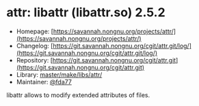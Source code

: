# attr: libattr (libattr.so) 2.5.2
  - Homepage: [https://savannah.nongnu.org/projects/attr/](https://savannah.nongnu.org/projects/attr/)
  - Changelog: [https://git.savannah.nongnu.org/cgit/attr.git/log/](https://git.savannah.nongnu.org/cgit/attr.git/log/)
  - Repository: [https://git.savannah.nongnu.org/cgit/attr.git](https://git.savannah.nongnu.org/cgit/attr.git)
  - Library: [master/make/libs/attr/](https://github.com/Freetz-NG/freetz-ng/tree/master/make/libs/attr/)
  - Maintainer: [@fda77](https://github.com/fda77)

libattr allows to modify extended attributes of files.
